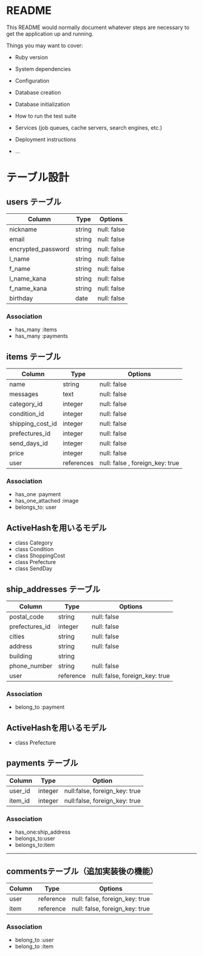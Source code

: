 # README

This README would normally document whatever steps are necessary to get the
application up and running.

Things you may want to cover:

* Ruby version

* System dependencies

* Configuration

* Database creation

* Database initialization

* How to run the test suite

* Services (job queues, cache servers, search engines, etc.)

* Deployment instructions

* ...
# テーブル設計

## users テーブル

| Column             | Type     | Options           |
| -------------------| -------- | ------------------|
| nickname           | string   | null: false       |
| email              | string   | null: false       |
| encrypted_password | string   | null: false       |
| l_name             | string   | null: false       |
| f_name             | string   | null: false       |
| l_name_kana        | string   | null: false       |
| f_name_kana        | string   | null: false       |
| birthday           | date     | null: false       |

### Association

- has_many :items
- has_many :payments

## items テーブル

| Column           | Type       | Options                         |
| ---------------- | ---------- | ------------------------------- |
| name             | string     | null: false                     |
| messages         | text       | null: false                     |
| category_id      | integer    | null: false                     |
| condition_id     | integer    | null: false                     |  
| shipping_cost_id | integer    | null: false                     |
| prefectures_id   | integer    | null: false                     |  
| send_days_id     | integer    | null: false                     |
| price            | integer    | null: false                     | 
| user             | references | null: false , foreign_key: true |

### Association

- has_one  :payment
- has_one_attached :image
- belongs_to: user

## ActiveHashを用いるモデル
- class Category
- class Condition
- class ShoppingCost
- class Prefecture
- class SendDay



## ship_addresses テーブル

| Column         | Type      | Options                        |
| -------------- | --------- | ------------------------------ |
| postal_code    | string    | null: false                    |
| prefectures_id | integer   | null: false                    |
| cities         | string    | null: false                    |
| address        | string    | null: false                    |
| building       | string    |                                |
| phone_number   | string    | null: false                    |
| user           | reference | null: false, foreign_key: true |

### Association

- belong_to :payment

## ActiveHashを用いるモデル
- class Prefecture


## payments テーブル

| Column   | Type     | Option                        |
| -------- | -------- |------------------------------ |
| user_id  | integer  | null:false, foreign_key: true |
| item_id  | integer  | null:false, foreign_key: true |

### Association
- has_one:ship_address
- belongs_to:user
- belongs_to:item



----------------------------------------------------------------
## commentsテーブル（追加実装後の機能）

| Column | Type       | Options                        | 
| ------ | ---------- | ------------------------------ |
| user   | reference  | null: false, foreign_key: true |
| item   | reference  | null: false, foreign_key: true |

### Association

- belong_to :user
- belong_to :item
